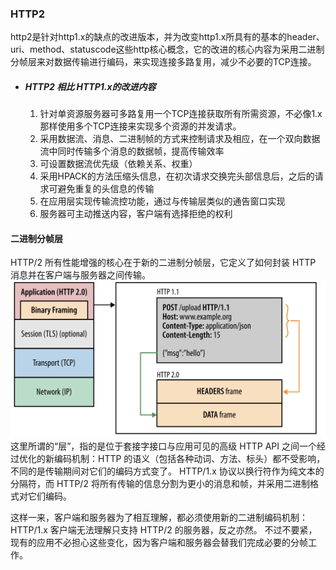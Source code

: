 ### HTTP2

http2是针对http1.x的缺点的改进版本，并为改变http1.x所具有的基本的header、uri、method、statuscode这些http核心概念，它的改进的核心内容为采用二进制分帧层来对数据传输进行编码，来实现连接多路复用，减少不必要的TCP连接。

* ##### HTTP2 相比 HTTP1.x的改进内容

  1. 针对单资源服务器可多路复用一个TCP连接获取所有所需资源，不必像1.x那样使用多个TCP连接来实现多个资源的并发请求。
  2. 采用数据流、消息、二进制帧的方式来控制请求及相应，在一个双向数据流中同时传输多个消息的数据帧，提高传输效率
  3. 可设置数据流优先级（依赖关系、权重）
  4. 采用HPACK的方法压缩头信息，在初次请求交换完头部信息后，之后的请求可避免重复的头信息的传输
  5. 在应用层实现传输流控功能，通过与传输层类似的通告窗口实现
  6. 服务器可主动推送内容，客户端有选择拒绝的权利

#### 

#### 

#### 二进制分帧层

HTTP/2 所有性能增强的核心在于新的二进制分帧层，它定义了如何封装 HTTP 消息并在客户端与服务器之间传输。![](/assets/1557404120054.jpg)这里所谓的“层”，指的是位于套接字接口与应用可见的高级 HTTP API 之间一个经过优化的新编码机制：HTTP 的语义（包括各种动词、方法、标头）都不受影响，不同的是传输期间对它们的编码方式变了。 HTTP/1.x 协议以换行符作为纯文本的分隔符，而 HTTP/2 将所有传输的信息分割为更小的消息和帧，并采用二进制格式对它们编码。

这样一来，客户端和服务器为了相互理解，都必须使用新的二进制编码机制：HTTP/1.x 客户端无法理解只支持 HTTP/2 的服务器，反之亦然。 不过不要紧，现有的应用不必担心这些变化，因为客户端和服务器会替我们完成必要的分帧工作。

